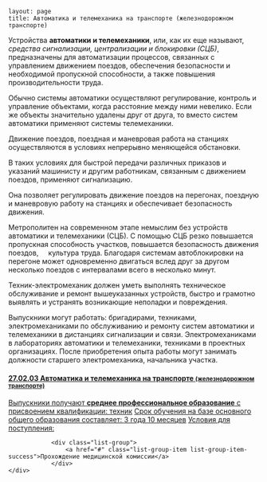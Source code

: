 ```
layout: page
title: Автоматика и телемеханика на транспорте (железнодорожном транспорте)
```


Устройства <b>автоматики и телемеханики</b>, или, как их еще называют, <i>средства сигнализации, централизации и блокировки (СЦБ)</i>, предназначены для автоматизации процессов, связанных с управлением движением поездов, обеспечения безопасности и необходимой пропускной способности, а также повышения производительности труда.

Обычно системы автоматики осуществляют регулирование, контроль и управление объектами, когда расстояние между ними невелико. Если же объекты значительно удалены друг от друга, то вместо систем автоматики применяют системы телемеханики.

Движение поездов, поездная и маневровая работа на станциях осуществляются в условиях непрерывно меняющейся обстановки.

В таких условиях для быстрой передачи различных приказов и указаний машинисту и другим ра­ботникам,	связанным с движением поездов, применяют сигнализацию.

Она позволяет регулировать движение поездов на перегонах, поездную и маневровую работу на станциях и обеспечивает безопасность движения.

Метрополитен на современном этапе немыслим без устройств автоматики и телемеханики (СЦБ).
С помощью СЦБ резко повышается пропускная способность участков, повышается безопасность движения поездов,    
культура труда. Благодаря системам автоблокировки на перегоне может одновременно двигаться вслед друг
за другом несколько поездов с интервалами всего в несколько минут.

Техник-электромеханик должен уметь выполнять техническое обслуживание и ремонт вышеуказанных устройств,
быстро и грамотно выявлять и устранять возникающие неполадки и повреждения.

Выпускники могут работать: бригадирами, техниками, электромеханиками по обслуживанию и ремонту
систем автоматики и телемеханики в дистанциях сигнализации и связи.
Электромеханиками в лабораториях автоматики и телемеханики, техниками в проектных организациях.
После приобретения опыта работы могут занимать должности старшего электромеханика, начальника участка.





<div class="just-padding">
<div class="list-group list-group-root well">
  <a href="#" class="list-group-item">
    <h4 class="list-group-item-heading">
      27.02.03 Автоматика и телемеханика на транспорте <small>(железнодорожном транспорте)</small></h4>
    <div class="list-group">
      <a href="#" class="list-group-item">Выпускники получают <strong>среднее профессиональное образование</strong> с присвоением квалификации: <span class="badge info">техник</span></a>
      <a href="#" class="list-group-item list-group-item-info">Срок обучения на базе основного общего образования составляет: <span class="badge">3 года 10 месяцев</span></a>
      <a href="#" class="list-group-item list-group-item-success">Условия для поступления:			</a>

				<div class="list-group">
					<a href="#" class="list-group-item list-group-item-success">Прохождение медицинской комиссии</a>
				</div>
    </div>
  </a>
</div>
</div>
